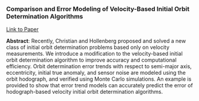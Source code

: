 ### Comparison and Error Modeling of Velocity-Based Initial Orbit Determination Algorithms

[Link to Paper](/papers/space_flight_mechanics/sfm_viod_paper.pdf)

**Abstract**: Recently, Christian and Hollenberg proposed and solved a new class of initial orbit determination problems based only on velocity measurements. We introduce a modification to the velocity-based initial orbit determination algorithm to improve accuracy and computational efficiency. Orbit determination error trends with respect to semi-major axis, eccentricity, initial true anomaly, and sensor noise are modeled using the orbit hodograph, and verified using Monte Carlo simulations. An example is provided to show that error trend models can accurately predict the error of hodograph-based velocity initial orbit determination algorithms.
